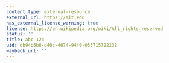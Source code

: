 ```yaml
---
content_type: external-resource
external_url: https://mit.edu
has_external_license_warning: true
license: https://en.wikipedia.org/wiki/All_rights_reserved
status: ''
title: abc 123
uid: db94b5b8-d40c-4674-94f0-053715722132
wayback_url: ''
---
```

